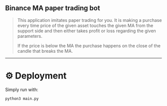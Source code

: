 Binance MA paper trading bot
---

> This application imitates paper trading for you. It is making a purchase every time price of the given asset touches the given MA from the support side and then either takes profit or loss regarding the given parameters.
> 
> If the price is below the MA the purchase happens on the close of the candle that breaks the MA.

---

# ⚙️ Deployment

Simply run with:

```commandline
python3 main.py
```